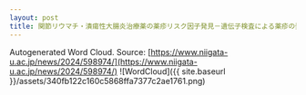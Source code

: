 ```yaml
---
layout: post
title: 関節リウマチ・潰瘍性大腸炎治療薬の薬疹リスク因子発見－遺伝子検査による薬疹の発症予防に期待－
---
```

Autogenerated Word Cloud.
Source\: [https://www.niigata-u.ac.jp/news/2024/598974/](https://www.niigata-u.ac.jp/news/2024/598974/)
![WordCloud]({{ site.baseurl }}/assets/340fb122c160c5868ffa7377c2ae1761.png)